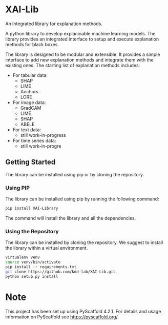 

# XAI-Lib

An integrated library for explanation methods.

A python library to develop explaninable machine learning models. The library provides an integrated interface to setup and execute explanation methods for black boxes.

The library is designed to be modular and extensible. It provides a simple interface to add new explanation methods and integrate them with the existing ones.
The starting list of explanation methods includes:
 - For tabular data:
    - SHAP
    - LIME
    - Anchors
    - LORE
 - For image data:
    - GradCAM
    - LIME
    - SHAP
    - ABELE
 - For text data:
    - still work-in-progress
 - For time series data:
    - still work-in-progre

## Getting Started

The library can be installed using pip or by cloning the repository.

### Using PIP

The library can be installed using pip by running the following command:
```bash
pip install XAI-Library
```

The command will install the library and all the dependencies.

### Using the Repository
The library can be installed by cloning the repository. We suggest to install the library within a virtual environment.
```bash
virtualenv venv
source venv/bin/activate
pip install -r requirements.txt
git clone https://github.com/kdd-lab/XAI-Lib.git
python setup.py install
```


Note
====

This project has been set up using PyScaffold 4.2.1. For details and usage
information on PyScaffold see https://pyscaffold.org/.
